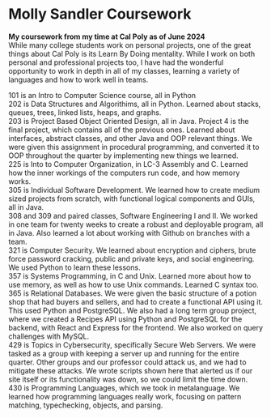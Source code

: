 # Molly Sandler Coursework
<b> My coursework from my time at Cal Poly as of June 2024 </b> <br>
While many college students work on personal projects, one of the great things about Cal Poly is its Learn By Doing mentality. While I work on both personal and professional projects too, I have had the wonderful opportunity to work in depth in all of my classes, learning a variety of languages and how to work well in teams. <br>

101 is an Intro to Computer Science course, all in Python <br>
202 is Data Structures and Algorithims, all in Python. Learned about stacks, queues, trees, linked lists, heaps, and graphs. <br>
203 is Project Based Object Oriented Design, all in Java. Project 4 is the final project, which contains all of the previous ones. Learned about interfaces, abstract classes, and other Java and OOP relevant things. We were given this assignment in procedural programming, and converted it to OOP throughout the quarter by implementing new things we learned. <br>
225 is Into to Computer Organization, in LC-3 Assembly and C. Learned how the inner workings of the computers run code, and how memory works. <br>
305 is Individual Software Development. We learned how to create medium sized projects from scratch, with functional logical components and GUIs, all in Java. <br>
308 and 309 and paired classes, Software Engineering I and II. We worked in one team for twenty weeks to create a robust and deployable program, all in Java. Also learned a lot about working with Github on branches with a team.<br>
321 is Computer Security. We learned about encryption and ciphers, brute force password cracking, public and private keys, and social engineering. We used Python to learn these lessons.<br>
357 is Systems Programming, in C and Unix. Learned more about how to use memory, as well as how to use Unix commands. Learned C syntax too. <br>
365 is Relational Databases. We were given the basic structure of a potion shop that had buyers and sellers, and had to create a functional API using it. This used Python and PostgreSQL. We also had a long term group project, where we created a Recipes API using Python and PostgreSQL for the backend, with React and Express for the frontend. We also worked on query challenges with MySQL. <br>
429 is Topics in Cybersecurity, specifically Secure Web Servers. We were tasked as a group with keeping a server up and running for the entire quarter. Other groups and our professor could attack us, and we had to mitigate these attacks. We wrote scripts shown here that alerted us if our site itself or its functionality was down, so we could limit the time down. <br>
430 is Programming Languages, which we took in metalanguage. We learned how programming languages really work, focusing on pattern matching, typechecking, objects, and parsing.<br>

